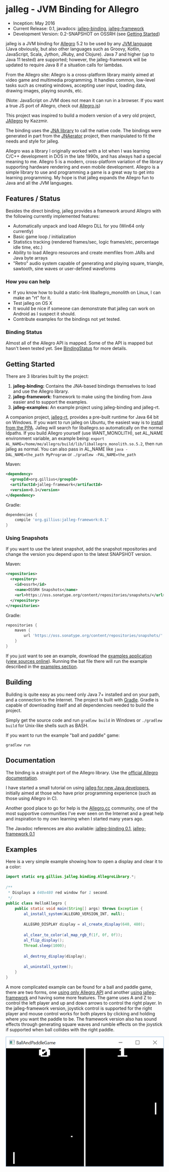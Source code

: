 jalleg - JVM Binding for Allegro
================================

* Inception: May 2016
* Current Release: 0.1, javadocs:
  [jalleg-binding](http://gillius.github.io/jalleg/docs/jalleg-binding/0.1/),
  [jalleg-framework](http://gillius.github.io/jalleg/docs/jalleg-framework/0.1/)
* Development Version: 0.2-SNAPSHOT on OSSRH (see [Getting Started](#using-snapshots))

jalleg is a JVM binding for [Allegro](http://liballeg.org/) 5.2 to be used by any
[JVM language](https://en.wikipedia.org/wiki/List_of_JVM_languages)
(Java obviously, but also other languages such as Groovy, Kotlin, JavaScript, Scala, Jython, JRuby, and Clojure). Java
7 and higher (up to Java 11 tested) are supported; however, the jalleg-framework will be updated to require Java 8 if a
situation calls for lambdas.

From the Allegro site: Allegro is a cross-platform library mainly aimed at video game and multimedia programming. It
handles common, low-level tasks such as creating windows, accepting user input, loading data, drawing images, playing
sounds, etc.

(Note: JavaScript on JVM does not mean it can run in a browser. If you want a true JS port of Allegro, check out
[Allegro.js](http://allegrojs.net/))

This project was inspired to build a modern version of a very old project,
[JAllegro](https://sourceforge.net/projects/jallegro/) by Kazzmir.

The binding uses the [JNA library](https://github.com/java-native-access/jna) to call the native code. The bindings were
generated in part from the [JNAerator](http://jnaerator.googlecode.com/) project, then manipulated to fit the needs and
style for jalleg.

Allegro was a library I originally worked with a lot when I was learning C/C++ development in DOS in the late 1990s, and
has always had a special meaning to me. Allegro 5 is a modern, cross-platform variation of the library supporting hardware
rendering and even mobile development. Allegro is a simple library to use and programming a game is a great way to get
into learning programming. My hope is that jalleg expands the Allegro fun to Java and all the JVM languages.

Features / Status
-----------------

Besides the direct binding, jalleg provides a framework around Allegro with the following currently implemented features:
* Automatically unpack and load Allegro DLL for you (Win64 only currently)
* Basic game loop / initialization
* Statistics tracking (rendered frames/sec, logic frames/etc, percentage idle time, etc.)
* Ability to load Allegro resources and create memfiles from JARs and Java byte arrays
* "Retro" audio system capable of generating and playing square, triangle, sawtooth, sine waves or user-defined waveforms

### How you can help

* If you know how to build a static-link liballegro_monolith on Linux, I can make an "rt" for it.
* Test jalleg on OS X
* It would be nice if someone can demonstrate that jalleg can work on Android as I suspect it should.
* Contribute examples for the bindings not yet tested.

### Binding Status

Almost all of the Allegro API is mapped. Some of the API is mapped but hasn't been tested yet. See
[BindingStatus](https://github.com/gillius/jalleg/blob/master/jalleg-binding/BindingStatus.md) for more details.

Getting Started
---------------

There are 3 libraries built by the project:

1. **jalleg-binding:** Contains the JNA-based bindings themselves to load and use the Allegro library.
3. **jalleg-framework:** framework to make using the binding from Java easier and to support the examples.
4. **jalleg-examples:** An example project using jalleg-binding and jalleg-rt.

A companion project, [jalleg-rt](https://github.com/gillius/jalleg-rt), provides a pre-built runtime for Java 64 bit on Windows. If you want to run jalleg on Ubuntu, the easiest way
is to [install from the PPA](https://wiki.allegro.cc/index.php?title=Install_Allegro_from_Ubuntu_PPAs). Jalleg will
search for liballegro.so automatically on the normal ldpaths. If you build
Allegro yourself (use WANT_MONOLITH), set AL_NAME environment variable, an example being:
`export AL_NAME=/home/me/allegro/build/lib/liballegro_monolith.so.5.2`, then run jalleg as normal. You can also pass in
AL_NAME like `java -DAL_NAME=the_path MyProgram` or `./gradlew -PAL_NAME=the_path`

Maven:
```xml
<dependency>
  <groupId>org.gillius</groupId>
  <artifactId>jalleg-framework</artifactId>
  <version>0.1</version>
</dependency>
```

Gradle:
```groovy
dependencies {
    compile 'org.gillius:jalleg-framework:0.1'
}
```

### Using Snapshots

If you want to use the latest snapshot, add the snapshot repositories and change the version you depend upon to the
latest SNAPSHOT version.

Maven:
```xml
<repositories>
  <repository>
    <id>ossrh</id>
    <name>OSSRH Snapshots</name>
    <url>https://oss.sonatype.org/content/repositories/snapshots/</url>
  </repository>
</repositories>
```

Gradle:

```groovy
repositories {
    maven {
        url 'https://oss.sonatype.org/content/repositories/snapshots/'
    }
}
```

If you just want to see an example, download the [examples application](https://oss.sonatype.org/service/local/artifact/maven/redirect?r=snapshots&g=org.gillius&a=jalleg-examples&v=0.1.0-SNAPSHOT&e=zip)
([view sources online](https://github.com/gillius/jalleg/tree/master/jalleg-examples)).
Running the bat file there will run the example described in the [examples section](#examples).

Building
--------

Building is quite easy as you need only Java 7+ installed and on your path, and a connection to the Internet. The
project is built with [Gradle](http://gradle.org/). Gradle is capable of downloading itself and all dependencies needed
to build the project.

Simply get the source code and run `gradlew build` in Windows or `./gradlew build` for Unix-like shells such as BASH.

If you want to run the example "ball and paddle" game:

```
gradlew run
```

Documentation
-------------

The binding is a straight port of the Allegro library. Use the
[official Allegro documentation](http://liballeg.org/a5docs/5.2.0/).

I have started a small tutorial on using [jalleg for new Java developers](https://github.com/gillius/jalleg/wiki/Allegro-for-new-Java-developers),
initially aimed at those who have prior programming experience (such as those using Allegro in C).

Another good place to go for help is the [Allegro.cc](https://www.allegro.cc/) community, one of the most supportive
communities I've ever seen on the Internet and a great help and inspiration to my own learning when I started many
years ago.

The Javadoc references are also available:
[jalleg-binding 0.1](http://gillius.github.io/jalleg/docs/jalleg-binding/0.1/),
[jalleg-framework 0.1](http://gillius.github.io/jalleg/docs/jalleg-framework/0.1/)

Examples
--------

Here is a very simple example showing how to open a display and clear it to a color:

```java
import static org.gillius.jalleg.binding.AllegroLibrary.*;

/**
 * Displays a 640x480 red window for 1 second.
 */
public class HelloAllegro {
	public static void main(String[] args) throws Exception {
		al_install_system(ALLEGRO_VERSION_INT, null);

		ALLEGRO_DISPLAY display = al_create_display(640, 480);

		al_clear_to_color(al_map_rgb_f(1f, 0f, 0f));
		al_flip_display();
		Thread.sleep(1000);

		al_destroy_display(display);

		al_uninstall_system();
	}
}
```

A more complicated example can be found for a ball and paddle game, there are two forms, one
[using only Allegro API](https://github.com/gillius/jalleg/blob/master/jalleg-examples/src/main/java/org/gillius/jalleg/example/BallAndPaddleGameSingleFile.java)
and another
[using jalleg-framework](https://github.com/gillius/jalleg/blob/master/jalleg-examples/src/main/java/org/gillius/jalleg/example/BallAndPaddleGame.java)
and having some more features. The game uses A and Z to control the left player and up and down arrows to control the
right player. In the jalleg-framework version, joystick control is supported for the right player and mouse control
works for both players by clicking and holding where you want the paddle to be. The framework version also has sound
effects through generating square waves and rumble effects on the joystick if supported when ball collides with the
right paddle.

![Ball and Paddle Screenshot](BallAndPaddleExample.png)
